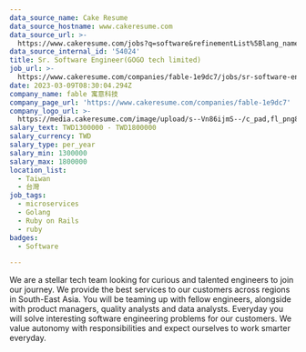 ```yaml
---
data_source_name: Cake Resume
data_source_hostname: www.cakeresume.com
data_source_url: >-
  https://www.cakeresume.com/jobs?q=software&refinementList%5Blang_name%5D%5B0%5D=English&refinementList%5Bsalary_type%5D=per_year&range%5Bsalary_range%5D%5Bmin%5D=1000000&page=2
data_source_internal_id: '54024'
title: Sr. Software Engineer(GOGO tech limited)
job_url: >-
  https://www.cakeresume.com/companies/fable-1e9dc7/jobs/sr-software-engineer-gogo-tech-limited
date: 2023-03-09T08:30:04.294Z
company_name: fable 寓意科技
company_page_url: 'https://www.cakeresume.com/companies/fable-1e9dc7'
company_logo_url: >-
  https://media.cakeresume.com/image/upload/s--Vn86ijmS--/c_pad,fl_png8,h_200,w_200/v1648394990/gsxomobowts7pgjhrbd3.png
salary_text: TWD1300000 - TWD1800000
salary_currency: TWD
salary_type: per_year
salary_min: 1300000
salary_max: 1800000
location_list:
  - Taiwan
  - 台灣
job_tags:
  - microservices
  - Golang
  - Ruby on Rails
  - ruby
badges:
  - Software

---
```


We are a stellar tech team looking for curious and talented engineers to join our journey. We provide the best services to our customers across regions in South-East Asia. You will be teaming up with fellow engineers, alongside with product managers, quality analysts and data analysts. Everyday you will solve interesting software engineering problems for our customers. We value autonomy with responsibilities and expect ourselves to work smarter everyday.